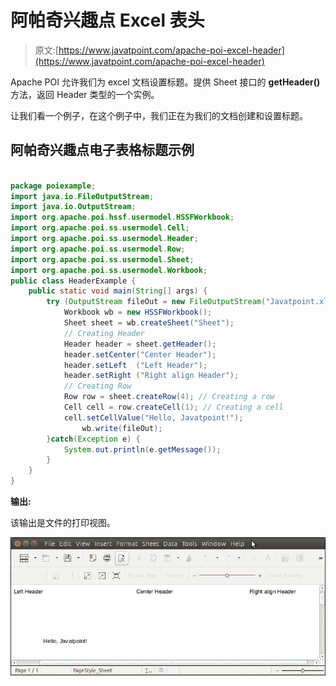 # 阿帕奇兴趣点 Excel 表头

> 原文:[https://www.javatpoint.com/apache-poi-excel-header](https://www.javatpoint.com/apache-poi-excel-header)

Apache POI 允许我们为 excel 文档设置标题。提供 Sheet 接口的 **getHeader()** 方法，返回 Header 类型的一个实例。

让我们看一个例子，在这个例子中，我们正在为我们的文档创建和设置标题。

## 阿帕奇兴趣点电子表格标题示例

```java

package poiexample;
import java.io.FileOutputStream;
import java.io.OutputStream;
import org.apache.poi.hssf.usermodel.HSSFWorkbook;
import org.apache.poi.ss.usermodel.Cell;
import org.apache.poi.ss.usermodel.Header;
import org.apache.poi.ss.usermodel.Row;
import org.apache.poi.ss.usermodel.Sheet;
import org.apache.poi.ss.usermodel.Workbook;
public class HeaderExample {
	public static void main(String[] args) {
		try (OutputStream fileOut = new FileOutputStream("Javatpoint.xls")) {
			Workbook wb = new HSSFWorkbook();
			Sheet sheet = wb.createSheet("Sheet");
			// Creating Header
			Header header = sheet.getHeader();
			header.setCenter("Center Header");
			header.setLeft  ("Left Header");
			header.setRight ("Right align Header");
			// Creating Row
			Row row = sheet.createRow(4); // Creating a row
			Cell cell = row.createCell(1); // Creating a cell
			cell.setCellValue("Hello, Javatpoint!");
	            wb.write(fileOut);
	    }catch(Exception e) {
	    	System.out.println(e.getMessage());
	    }
	}
}

```

**输出:**

该输出是文件的打印视图。

![Apache POI Excel Header](img/99ece0821f9a31ffe8617c944a1adab8.png)